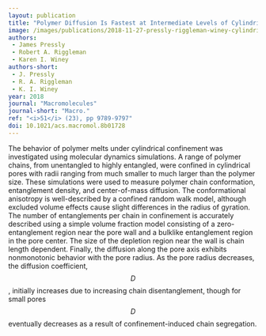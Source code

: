 ```yaml
---
layout: publication
title: "Polymer Diffusion Is Fastest at Intermediate Levels of Cylindrical Confinement"
image: /images/publications/2018-11-27-pressly-riggleman-winey-cylindrical-confinement.jpeg
authors:
 - James Pressly
 - Robert A. Riggleman
 - Karen I. Winey
authors-short:
 - J. Pressly
 - R. A. Riggleman
 - K. I. Winey
year: 2018
journal: "Macromolecules"
journal-short: "Macro."
ref: "<i>51</i> (23), pp 9789-9797"
doi: 10.1021/acs.macromol.8b01728
---
```


The behavior of polymer melts under cylindrical confinement was investigated
using molecular dynamics simulations. A range of polymer chains, from
unentangled to highly entangled, were confined in cylindrical pores with radii
ranging from much smaller to much larger than the polymer size. These
simulations were used to measure polymer chain conformation, entanglement
density, and center-of-mass diffusion. The conformational anisotropy is
well-described by a confined random walk model, although excluded volume effects
cause slight differences in the radius of gyration. The number of entanglements
per chain in confinement is accurately described using a simple volume fraction
model consisting of a zero-entanglement region near the pore wall and a bulklike
entanglement region in the pore center. The size of the depletion region near
the wall is chain length dependent. Finally, the diffusion along the pore axis
exhibits nonmonotonic behavior with the pore radius. As the pore radius
decreases, the diffusion coefficient, $$ D $$, initially increases due to increasing
chain disentanglement, though for small pores $$ D $$ eventually decreases as a result
of confinement-induced chain segregation.
